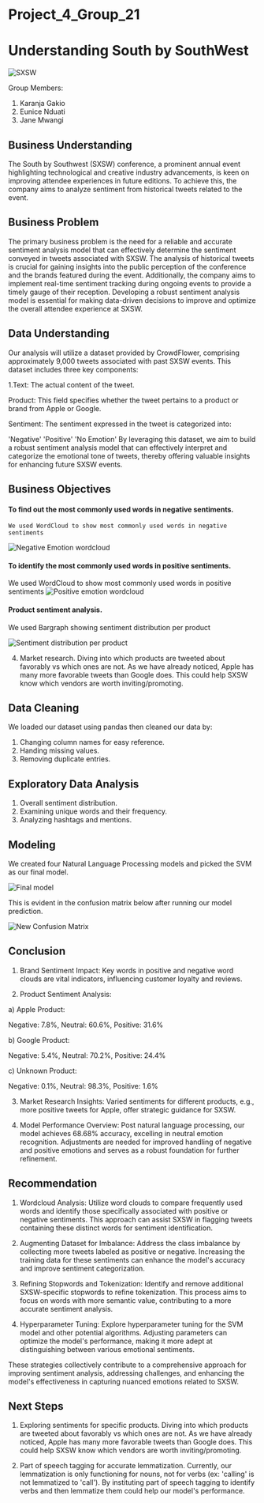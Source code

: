 # Project_4_Group_21

# Understanding South by SouthWest

![SXSW](https://github.com/Eunice9521/Project_4_Group_21/assets/133338843/0d9417b4-1ebf-49d5-a063-eee4ff427f6c)

 Group Members:
1. Karanja Gakio
2. Eunice Nduati
3. Jane Mwangi

## Business Understanding

The South by Southwest (SXSW) conference, a prominent annual event highlighting technological and creative industry advancements, is keen on improving attendee experiences in future editions. To achieve this, the company aims to analyze sentiment from historical tweets related to the event. 

## Business Problem
The primary business problem is the need for a reliable and accurate sentiment analysis model that can effectively determine the sentiment conveyed in tweets associated with SXSW. The analysis of historical tweets is crucial for gaining insights into the public perception of the conference and the brands featured during the event. Additionally, the company aims to implement real-time sentiment tracking during ongoing events to provide a timely gauge of their reception. Developing a robust sentiment analysis model is essential for making data-driven decisions to improve and optimize the overall attendee experience at SXSW.

## Data Understanding
Our analysis will utilize a dataset provided by CrowdFlower, comprising approximately 9,000 tweets associated with past SXSW events. This dataset includes three key components:

1.Text: The actual content of the tweet.

Product: This field specifies whether the tweet pertains to a product or brand from Apple or Google.

Sentiment: The sentiment expressed in the tweet is categorized into:

'Negative'
'Positive'
'No Emotion'
By leveraging this dataset, we aim to build a robust sentiment analysis model that can effectively interpret and categorize the emotional tone of tweets, thereby offering valuable insights for enhancing future SXSW events.

## Business Objectives
 #### To find out the most commonly used words in negative sentiments.
    We used WordCloud to show most commonly used words in negative sentiments
    
  ![Negative Emotion wordcloud](https://github.com/Eunice9521/Project_4_Group_21/assets/133338843/3f7566a8-1e7f-4a41-978f-655339db95d8)
 
 #### To identify the most commonly used words in positive sentiments.

 We used WordCloud to show most commonly used words in positive sentiments
    ![Positive emotion wordcloud](https://github.com/Eunice9521/Project_4_Group_21/assets/133338843/b4ce62cf-1deb-4a23-a958-f89e92bf52e5)
 
 #### Product sentiment analysis.
 We used Bargraph showing sentiment distribution per product
 
![Sentiment distribution per product](https://github.com/Eunice9521/Project_4_Group_21/assets/133338843/b481922c-7db9-41be-b5f9-16e17ba415d6)

 4. Market research.
 Diving into which products are tweeted about favorably vs which ones are not. As we have already noticed, Apple has many more favorable tweets than Google does. This could help SXSW know which vendors are worth inviting/promoting.

 ## Data Cleaning
 We loaded our dataset using pandas then cleaned our data by:
 1. Changing column names for easy reference.
 2. Handing missing values.
 3. Removing duplicate entries.
 
  ## Exploratory Data Analysis
  1. Overall sentiment distribution.
  2. Examining unique words and their frequency.
  3. Analyzing hashtags and mentions.
  
  ## Modeling
  We created four Natural Language Processing models and picked the SVM as our final model. 
  
  ![Final model](https://github.com/Eunice9521/Project_4_Group_21/assets/133338843/73389051-c499-4c2d-955b-b558500cdb0a)
  
  This is evident in the confusion matrix below after running our model prediction.

![New Confusion Matrix](https://github.com/Eunice9521/Project_4_Group_21/assets/133338843/b136cf35-e360-4980-b429-18eba5d47b4c)

  
  ## Conclusion
  
1. Brand Sentiment Impact: Key words in positive and negative word clouds are vital indicators, influencing customer loyalty and reviews.

2. Product Sentiment Analysis:

a) Apple Product:

Negative: 7.8%, Neutral: 60.6%, Positive: 31.6%

b) Google Product:

Negative: 5.4%, Neutral: 70.2%, Positive: 24.4%

c) Unknown Product:

Negative: 0.1%, Neutral: 98.3%, Positive: 1.6%

3. Market Research Insights: Varied sentiments for different products, e.g., more positive tweets for Apple, offer strategic guidance for SXSW.

4. Model Performance Overview: Post natural language processing, our model achieves 68.68% accuracy, excelling in neutral emotion recognition. Adjustments are needed for improved handling of negative and positive emotions and serves as a robust foundation for further refinement.
  
  ## Recommendation
  
1. Wordcloud Analysis: Utilize word clouds to compare frequently used words and identify those specifically associated with positive or negative sentiments. This approach can assist SXSW in flagging tweets containing these distinct words for sentiment identification.

2. Augmenting Dataset for Imbalance: Address the class imbalance by collecting more tweets labeled as positive or negative. Increasing the training data for these sentiments can enhance the model's accuracy and improve sentiment categorization.

3. Refining Stopwords and Tokenization: Identify and remove additional SXSW-specific stopwords to refine tokenization. This process aims to focus on words with more semantic value, contributing to a more accurate sentiment analysis.

4. Hyperparameter Tuning: Explore hyperparameter tuning for the SVM model and other potential algorithms. Adjusting parameters can optimize the model's performance, making it more adept at distinguishing between various emotional sentiments.

These strategies collectively contribute to a comprehensive approach for improving sentiment analysis, addressing challenges, and enhancing the model's effectiveness in capturing nuanced emotions related to SXSW.

## Next Steps
1. Exploring sentiments for specific products.
   Diving into which products are tweeted about favorably vs which ones are not. As we have already noticed, Apple has many more favorable tweets than Google does. This could help SXSW know which vendors are worth inviting/promoting.
   
3. Part of speech tagging for accurate lemmatization.
   Currently, our lemmatization is only functioning for nouns, not for verbs (ex: 'calling' is not lemmatized to 'call'). By instituting part of speech tagging to identify verbs and then lemmatize them could help our model's performance.
